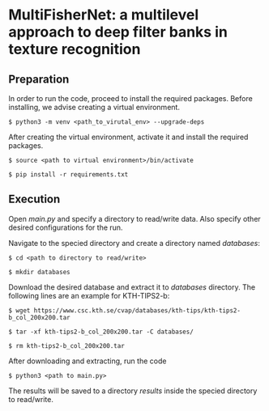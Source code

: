 # MultiFisherNet: a multilevel approach to deep filter banks in texture recognition

## Preparation

In order to run the code, proceed to install the required packages. 
Before installing, we advise creating a virtual environment.

`$ python3 -m venv <path_to_virutal_env> --upgrade-deps`

After creating the virtual environment, activate it and install the required packages.

`$ source <path to virtual environment>/bin/activate`

`$ pip install -r requirements.txt`

## Execution

Open _main.py_ and specify a directory to read/write data. Also specify other desired configurations for the run.

Navigate to the specied directory and create a directory named _databases_:

`$ cd <path to directory to read/write>`

`$ mkdir databases`

Download the desired database and extract it to _databases_ directory.
The following lines are an example for KTH-TIPS2-b:

`$ wget https://www.csc.kth.se/cvap/databases/kth-tips/kth-tips2-b_col_200x200.tar`

`$ tar -xf kth-tips2-b_col_200x200.tar -C databases/`

`$ rm kth-tips2-b_col_200x200.tar`

After downloading and extracting, run the code 

`$ python3 <path to main.py>`

The results will be saved to a directory _results_ inside the specied directory to read/write.
